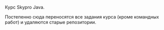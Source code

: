 Курс Skypro Java.

Постепенно сюда переносятся все задания курса (кроме командных работ) и удаляются старые репозитории.